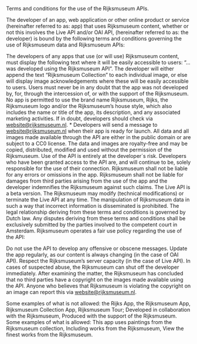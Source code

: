 Terms and conditions for the use of the Rijksmuseum APIs.

The developer of an app, web application or other online product or service (hereinafter referred to as: app) that uses Rijksmuseum content, whether or not this involves the Live API and/or OAI API, (hereinafter referred to as: the developer) is bound by the following terms and conditions governing the use of Rijksmuseum data and Rijksmuseum APIs:

The developers of any apps that use (or will use) Rijksmuseum content, must display the following text where it will be easily accessible to users: “... was developed using the Rijksmuseum API”.
The developer will either append the text “Rijksmuseum Collection” to each individual image, or else will display image acknowledgements where these will be easily accessible to users.
Users must never be in any doubt that the app was not developed by, for, through the intercession of, or with the support of the Rijksmuseum. No app is permitted to use the brand name Rijksmuseum, Rijks, the Rijksmuseum logo and/or the Rijksmuseum’s house style, which also includes the name or title of the app, its description, and any associated marketing activities. If in doubt, developers should check via website@rijksmuseum.nl. *
Developers will send a message to website@rijksmuseum.nl when their app is ready for launch.
All data and all images made available through the API are either in the public domain or are subject to a CC0 license. The data and images are royalty-free and may be copied, distributed, modified and used without the permission of the Rijksmuseum.
Use of the API is entirely at the developer´s risk. Developers who have been granted access to the API are, and will continue to be, solely responsible for the use of their connection. Rijksmuseum shall not be liable for any errors or omissions in the app. Rijksmuseum shall not be liable for damages from third parties arising from the use of the app and the developer indemnifies the Rijksmuseum against such claims. The Live API is a beta version. The Rijksmuseum may modify (technical modifications) or terminate the Live API at any time.
The manipulation of Rijksmuseum data in such a way that incorrect information is disseminated is prohibited.
The legal relationship deriving from these terms and conditions is governed by Dutch law. Any disputes deriving from these terms and conditions shall be exclusively submitted by the parties involved to the competent court in Amsterdam.
Rijksmuseum operates a fair use policy regarding the use of the API:

Do not use the API to develop any offensive or obscene messages.
Update the app regularly, as our content is always changing (in the case of OAI API).
Respect the Rijksmuseum’s server capacity (in the case of Live API).
In cases of suspected abuse, the Rijksmuseum can shut off the developer immediately.
After examining the matter, the Rijksmuseum has concluded that no third parties have a copyright on the images made available using the API. Anyone who believes that Rijksmuseum is violating the copyright on an image can report this via website@rijksmuseum.nl.

Some examples of what is not allowed: the Rijks App, the Rijksmuseum App, Rijksmuseum Collection App, Rijksmuseum Tour; Developed in collaboration with the Rijksmuseum, Produced with the support of the Rijksmuseum. Some examples of what is allowed: This app uses paintings from the Rijksmuseum collection, Including works from the Rijksmuseum, View the finest works from the Rijksmuseum.